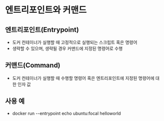# 엔트리포인트와 커맨드

## 엔트리포인트(Entrypoint)
* 도커 컨테이너가 실행할 때 고정적으로 실행되는 스크립트 혹은 명령어
* 생략할 수 있으며, 생략될 경우 커맨드에 지정된 명령어로 수행

## 커맨드(Command)
* 도커 컨테이너가 실행할 때 수행할 명령어 혹은 엔트리포인트에 지정된 명령어에 대한 인자 값


## 사용 예
* docker run --entrypoint echo ubuntu:focal helloworld
